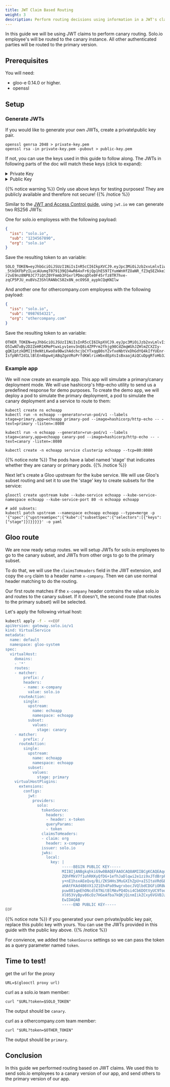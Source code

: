 ```yaml
---
title: JWT Claim Based Routing
weight: 3
description: Perform routing decisions using information in a JWT's claims
---
```


In this guide we will be using JWT claims to perform canary routing. Solo.io employee's will be routed to the canary instance. All other authenticated parties will be routed to the
primary version.

## Prerequisites
You will need:

- gloo-e 0.14.0 or higher.
- openssl

## Setup

### Generate JWTs
If you would like to generate your own JWTs, create a private\public key pair.
```shell
openssl genrsa 2048 > private-key.pem
openssl rsa -in private-key.pem -pubout > public-key.pem
```
If not, you can use the keys used in this guide to follow along.
The JWTs in following parts of the doc will match these keys (click to expand):
<details><summary>Private Key</summary>
```text
-----BEGIN RSA PRIVATE KEY-----
MIIEogIBAAKCAQEAqqFBFrh4Sc0aMBrywjoaZQhFMkV7f1uhRKKyQfDG+1efhJaD
lqwi2e1zi9xJTdBrpPtcbuIg4+cAF2aF3kHsy+nE1hsxAEeQvq/Bi/ZKSHHs3MuG
XIhZpU+aISItaVRdGBNFu/mjoyvZiFMIDnUoaHAtFKAd4B6VX1JZ1Eh4Pa09wgrx
bocJVQlbdCDGFiOR8WcfPyJ6IiL2M4uxQlRNpuw881qmEhONcdl6TNitBlMAvPQ4
Dsi4Cb6DOtVyUC9ToqL3Wi86DpCnHKNb5RbPXl053VyBpv06cDz7HGeAfba7kQKj
QinmIikZCxy6VGVBJzQUNRKwljFp8Uf8Bk8eEwIDAQABAoIBAEGkH2IaPUxG9xgi
hdlqeNT9RYF9cXEhUv0QifsMIcB3iQp8zMqeFho4WwcnC5w/3eluObT+kSCbsVFP
Q5ipS+t2Vx72/vbYkTqKaq7pZNJR4YlfUqUuXy5VXTn55/ZpWhb08xLJisYvDFSB
fMvzDkR/Qxh4MIYTvesZxyz/ZCJ1biuA5GpvuTYWyv0t4ql25Ok7wSBPViJmuyFM
y8pEk1m0UlvNVsh+KFSbuFSwHdXfOR+QPjq2UCW+8cYi8xsoPhIiGagBl6BPMyc5
xJkfnrSs3kB0S5VdHO4shZXmOuSENtv2OvONjvwoNCzh0sxOtABUMqeFvNEMhopm
5gs1H4ECgYEA2TnYxNZ98BXEUoc/xyXwHCeTNbZHNdDII6jyDOPMOlWbjGyX1OPo
3WGU5Nehvn5JUC3QDivm8oMXklVBMD76Jllx/4C6X72u8yorp4Q/Hj0qDAKWP8Pp
jn2cJX4SYXjXYvBJN+LuUIdkbVnEE3qZi85qRqJTPh5mcYjsOZeQXxECgYEAyRYy
lMeYUA9NeNJOszzJRFE7vgjfQ1NLqEKhTq4NmmHEkK661IhnrxnvFBfVtor99kSO
o7P3JZ8xcevoZqP1W3t4vO96TIxa0vPrn43C25xPYJHswrPqQteF3j65rWOto5o2
+SSUJCXYH0YPbNSAHqHajAXEZheuyYxUSB4hsuMCgYBST3IM+/2SeJ0AbJFFI+H8
uR41zxDimm8L3BuDuNmNDR04s3lAyO9W23/wyqhWJ0IeaI2aoRYMtJG8+CMQZfyh
hWkF2MBGQPjG2SbbfefwzFpfXKeUF+cq//un1UKfvotWyRflXk7RIsxyBv6eJumB
qUBp7V4/foNw5+Ii3IRvEQKBgETyln9K/J+ez5p4ycFNO1lwXQKouhy0h8F2ryZy
KXngwew17RuIdbylMMN79Kw1diSllx7sSvacYfDEyZe/6hXm/RwTJKTwjwe72POJ
QOHZ86GSB1MvK0il62GrsjCQd+4bp3O/pgfK7hKzDADtz8wxBOVz6MZ0olq7Af8E
TduvAoGALciccA3OE4gsUc5clZDaT8iZUx12J0MNV87IhK5mLnF9mdT5GVohPvrA
lLwvQs17ZdSgwMmnDZV4CHCnEog0R9jBAWRpdmSF7nXRYiUavmaqwINjUIWWZmvg
xTS0qnY2ReWxStgeIgcFRovI3BJJWAolcX+qIESOSBbFr++SdfI=
-----END RSA PRIVATE KEY-----
```
</details>
<details><summary>Public Key</summary>
```text
-----BEGIN PUBLIC KEY-----
MIIBIjANBgkqhkiG9w0BAQEFAAOCAQ8AMIIBCgKCAQEAqqFBFrh4Sc0aMBrywjoa
ZQhFMkV7f1uhRKKyQfDG+1efhJaDlqwi2e1zi9xJTdBrpPtcbuIg4+cAF2aF3kHs
y+nE1hsxAEeQvq/Bi/ZKSHHs3MuGXIhZpU+aISItaVRdGBNFu/mjoyvZiFMIDnUo
aHAtFKAd4B6VX1JZ1Eh4Pa09wgrxbocJVQlbdCDGFiOR8WcfPyJ6IiL2M4uxQlRN
puw881qmEhONcdl6TNitBlMAvPQ4Dsi4Cb6DOtVyUC9ToqL3Wi86DpCnHKNb5RbP
Xl053VyBpv06cDz7HGeAfba7kQKjQinmIikZCxy6VGVBJzQUNRKwljFp8Uf8Bk8e
EwIDAQAB
-----END PUBLIC KEY-----
```
</details>

{{% notice warning %}}
Only use above keys for testing purposes! They are publicly available and therefore not secure!
{{% /notice %}}


Similar to the [JWT and Access Control guide](../access_control/#create-the-json-web-token-jwt), using `jwt.io` we can generate two RS256 JWTs:

One for solo.io employess with the following payload:
```json
{
  "iss": "solo.io",
  "sub": "1234567890",
  "org": "solo.io"
}
```

Save the resulting token to an variable:
```shell
SOLO_TOKEN=eyJhbGciOiJSUzI1NiIsInR5cCI6IkpXVCJ9.eyJpc3MiOiJzb2xvLmlvIiwic3ViIjoiMTIzNDU2Nzg5MCIsIm9yZyI6InNvbG8uaW8ifQ.WeYtM17EBdQc5Ka9PHPseKhX96krnQSARN8dLA806FyKY2MKWzdlAQL0UYfFi1c2C8_4pW0taK2vwhmKU2zgCvLb-_5tkOXFbPzILucAUumqT079139Q34wR64xFr6jQp1hES97IYumWnHfZOaNR_fZ3q5EZkke3YrdGhHHfo1ze41w77QCV234eDi72RmSawEaKyEGevZev16iw3M7Gfk_cet05DHfn9CPFlbuc9DkU8-r2vE9nz8NP0JC77iQtZ0YFmmb3FGxrlPDmcqDte0F45rfz8TR7hve-zqCP5PJU_euBVsZ3ShlRANbCS02x8N_ocO9S8_aypkCQqKNIlw
```

And another one for othercompany.com employess with the following payload:

```json
{
  "iss": "solo.io",
  "sub": "0987654321",
  "org": "othercompany.com"
}
```

Save the resulting token to an variable:
```shell
OTHER_TOKEN=eyJhbGciOiJSUzI1NiIsInR5cCI6IkpXVCJ9.eyJpc3MiOiJzb2xvLmlvIiwic3ViIjoiMDk4NzY1NDMyMSIsIm9yZyI6Im90aGVyY29tcGFueS5jb20ifQ.ULWH8i4LINvrHull2LKSiBhlGOJmNf9OkXdjPCyHmiZGC9GEWuLzBBiBkXUalNgJ_fLpHtwml9eN3ALoU8Ni9aAq_IRW9GE_fbqpdIztgd4IYxwbMBH-O5IwN7xBy2D2ZeHR1KMePtwxLyv1env3nQ8i4ZPPrm2fhjg90CdZmqWGhJZHlmZCXZIy-gQKIptzkDMI1t0eNtLKwoOa9BwihAdchcjbCYTxqgB0sYZvfxeNbtVxDhGdYQ4kIfYUEnr-IsfpNhT2d1LlBlEn4bpw4jABqZgoVRoPrfdKWlrixWbxdEpXsIsBxaajAiQCuDpgRfoHb3JNJNgYaa_jKuT0GA
```

### Example app
We will now create an example app. This app will simulate a primary/canary deployment mode. 
We will use hashicorp's http-echo utility to send us a predefined response for demo purposes.
To create the demo app, we will deploy a pod to simulate the primary deployment, a pod to simulate the canary deployment and a service to route to them:
```
kubectl create ns echoapp
kubectl run -n echoapp --generator=run-pod/v1 --labels stage=primary,app=echoapp primary-pod --image=hashicorp/http-echo -- -text=primary -listen=:8080

kubectl run -n echoapp --generator=run-pod/v1 --labels stage=canary,app=echoapp canary-pod --image=hashicorp/http-echo -- -text=canary -listen=:8080

kubectl create -n echoapp service clusterip echoapp --tcp=80:8080
```

{{% notice note %}}
The pods have a label named 'stage' that indicates whether they are canary or primary pods.
{{% /notice %}}

Next let's create a Gloo upstream for the kube service. We will use Gloo's subset routing and set it to use the 'stage' key to create subsets for the service:
```shell
glooctl create upstream kube --kube-service echoapp --kube-service-namespace echoapp --kube-service-port 80 -n echoapp echoapp

# add subsets:
kubectl patch upstream --namespace echoapp echoapp --type=merge -p '{"spec":{"upstreamSpec":{"kube":{"subsetSpec":{"selectors":[{"keys":["stage"]}]}}}}}' -o yaml
```

## Gloo route

We are now ready setup routes. we will setup JWTs for solo.io employees to go to the canary subset,
and JWTs from other orgs to go to the primary subset.

To do that, we will use the `claimsToHeaders` field in the JWT extension, and copy the `org` claim
to a header name `x-company`. Then we can use normal header matching to do the routing. 

Our first route matches if the `x-company` header contrains the value solo.io and routes to the canary subset. If it doesn't, the second route (that routes to the primary subset) will be selected.

Let's apply the following virtual host:

```bash
kubectl apply -f - <<EOF
apiVersion: gateway.solo.io/v1
kind: VirtualService
metadata:
  name: default
  namespace: gloo-system
spec:
  virtualHost:
    domains:
    - '*'
    routes:
    - matcher:
        prefix: /
        headers:
        - name: x-company
          value: solo.io
      routeAction:
        single:
          upstream:
            name: echoapp
            namespace: echoapp
          subset:
            values:
              stage: canary
    - matcher:
        prefix: /
      routeAction:
        single:
          upstream:
            name: echoapp
            namespace: echoapp
          subset:
            values:
              stage: primary
    virtualHostPlugins:
      extensions:
        configs:
          jwt:
            providers:
              solo:
                tokenSource:
                  headers:
                  - header: x-token
                  queryParams:
                  - token
                claimsToHeaders:
                - claim: org
                  header: x-company
                issuer: solo.io
                jwks:
                  local:
                    key: |
                         -----BEGIN PUBLIC KEY-----
                         MIIBIjANBgkqhkiG9w0BAQEFAAOCAQ8AMIIBCgKCAQEAqqFBFrh4Sc0aMBrywjoa
                         ZQhFMkV7f1uhRKKyQfDG+1efhJaDlqwi2e1zi9xJTdBrpPtcbuIg4+cAF2aF3kHs
                         y+nE1hsxAEeQvq/Bi/ZKSHHs3MuGXIhZpU+aISItaVRdGBNFu/mjoyvZiFMIDnUo
                         aHAtFKAd4B6VX1JZ1Eh4Pa09wgrxbocJVQlbdCDGFiOR8WcfPyJ6IiL2M4uxQlRN
                         puw881qmEhONcdl6TNitBlMAvPQ4Dsi4Cb6DOtVyUC9ToqL3Wi86DpCnHKNb5RbP
                         Xl053VyBpv06cDz7HGeAfba7kQKjQinmIikZCxy6VGVBJzQUNRKwljFp8Uf8Bk8e
                         EwIDAQAB
                         -----END PUBLIC KEY-----
EOF
```

{{% notice note %}}
if you generated your own private/public key pair, replace this public key with yours.
You can use the JWTs provided in this guide with the public key above.
{{% /notice %}}

For convience, we added the `tokenSource` settings so we can pass the token as a query parameter named `token`.

## Time to test!

get the url for the proxy
```
URL=$(glooctl proxy url)
```
curl as a solo.io team member:
```
curl "$URL?token=$SOLO_TOKEN"
```
The output should be `canary`.

curl as a othercompany.com team member:
```
curl "$URL?token=$OTHER_TOKEN"
```
The output should be `primary`.

## Conclusion

In this guide we performed routing based on JWT claims. We used this to send solo.io employees to a canary version of our app, and send others to the primary version of our app.
